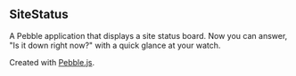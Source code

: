 SiteStatus
----------

A Pebble application that displays a site status board. Now you can answer, "Is
it down right now?" with a quick glance at your watch.

Created with [Pebble.js](https://github.com/pebble/pebblejs).
